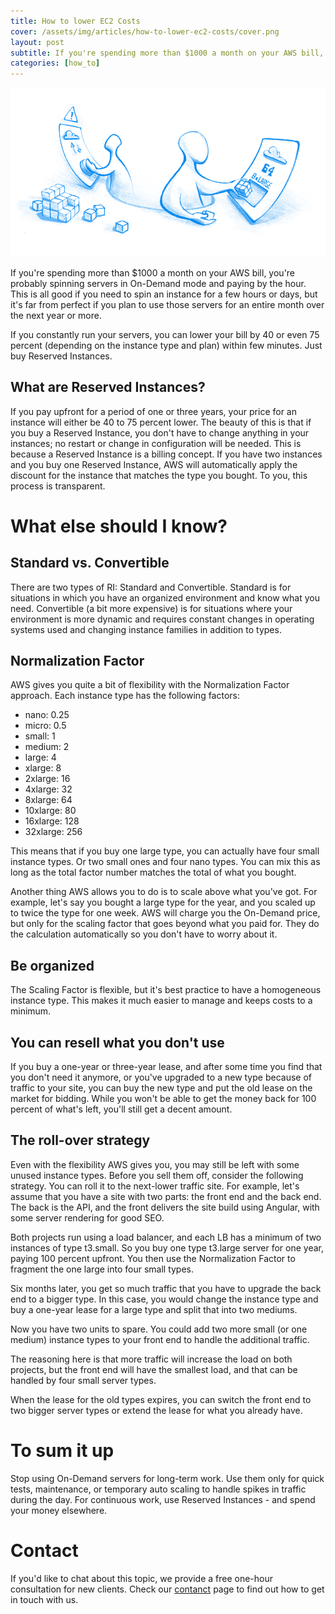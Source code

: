 ```yaml
---
title: How to lower EC2 Costs
cover: /assets/img/articles/how-to-lower-ec2-costs/cover.png
layout: post
subtitle: If you're spending more than $1000 a month on your AWS bill, you're probably spinning servers in On-Demand mode and paying by the hour.
categories: [how_to]
---
```


![How to lower EC2 Costs](/assets/img/articles/how-to-lower-ec2-costs/header.png)

If you're spending more than $1000 a month on your AWS bill, you're probably spinning servers in On-Demand mode and paying by the hour. This is all good if you need to spin an instance for a few hours or days, but it's far from perfect if you plan to use those servers for an entire month over the next year or more.

If you constantly run your servers, you can lower your bill by 40 or even 75 percent (depending on the instance type and plan) within few minutes. Just buy Reserved Instances.

## What are Reserved Instances?

If you pay upfront for a period of one or three years, your price for an instance will either be  40 to 75 percent lower. The beauty of this is that if you buy a Reserved Instance, you don't have to change anything in your instances; no restart or change in configuration will be needed. This is because a Reserved Instance is a billing concept. If you have two instances and you buy one Reserved Instance, AWS will automatically apply the discount for the instance that matches the type you bought. To you, this process is transparent.

# What else should I know?

## Standard vs. Convertible

There are two types of RI: Standard and Convertible. Standard is for situations in which you have an organized environment and know what you need. Convertible (a bit more expensive) is for situations where your environment is more dynamic and requires constant changes in operating systems used and changing instance families in addition to types.

## Normalization Factor

AWS gives you quite a bit of flexibility with the Normalization Factor approach. Each instance type has the following factors:

- nano: 0.25
- micro: 0.5
- small: 1
- medium: 2
- large: 4
- xlarge: 8
- 2xlarge: 16
- 4xlarge: 32
- 8xlarge: 64
- 10xlarge: 80
- 16xlarge: 128
- 32xlarge: 256

This means that if you buy one large type, you can actually have four small instance types. Or two small ones and four nano types. You can mix this as long as the total factor number matches the total of what you bought.

Another thing AWS allows you to do is to scale above what you've got. For example, let's say you bought a large type for the year, and you scaled up to twice the type for one week. AWS will charge you the On-Demand price, but only for the scaling factor that goes beyond what you paid for. They do the calculation automatically so you don't have to worry about it.

## Be organized

The Scaling Factor is flexible, but it's best practice to have a homogeneous instance type. This makes it much easier to manage and keeps costs to a minimum.

## You can resell what you don't use

If you buy a one-year or three-year lease, and after some time you find that you don't need it anymore, or you've upgraded to a new type because of traffic to your site, you can buy the new type and put the old lease on the market for bidding. While you won't be able to get the money back for 100 percent of what's left, you'll still get a decent amount.

## The roll-over strategy

Even with the flexibility AWS gives you, you may still be left with some unused instance types. Before you sell them off, consider the following strategy. You can roll it to the next-lower traffic site. For example, let's assume that you have a site with two parts: the front end and the back end. The back is the API, and the front delivers the site build using Angular, with some server rendering for good SEO.

Both projects run using a load balancer, and each LB has a minimum of two instances of type t3.small. So you buy one type t3.large server for one year, paying 100 percent upfront. You then use the Normalization Factor to fragment the one large into four small types.

Six months later, you get so much traffic that you have to upgrade the back end to a bigger type. In this case, you would change the instance type and buy a one-year lease for a large type and split that into two mediums.

Now you have two units to spare. You could add two more small (or one medium) instance types to your front end to handle the additional traffic.

The reasoning here is that more traffic will increase the load on both projects, but the front end will have the smallest load, and that can be handled by four small server types.

When the lease for the old types expires, you can switch the front end to two bigger server types or extend the lease for what you already have.

# To sum it up

Stop using On-Demand servers for long-term work. Use them only for quick tests, maintenance, or temporary auto scaling to handle spikes in traffic during the day. For continuous work, use Reserved Instances - and spend your money elsewhere.

# Contact

If you'd like to chat about this topic, we provide a free one-hour consultation for new clients. Check our [contanct](/contact.html) page to find out how to get in touch with us.